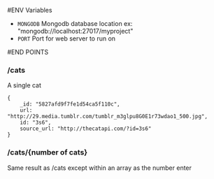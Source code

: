 


#ENV Variables

* `MONGODB` Mongodb database location ex: "mongodb://localhost:27017/myproject"
* `PORT` Port for web server to run on




#END POINTS

### /cats 

A single cat
```
{
    _id: "5827afd9f7fe1d54ca5f110c",
    url: "http://29.media.tumblr.com/tumblr_m3glpu8G0E1r73wdao1_500.jpg",
    id: "3s6",
    source_url: "http://thecatapi.com/?id=3s6"
}
```



### /cats/{number of cats}

Same result as /cats except within an array as the number enter
